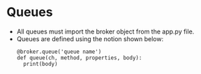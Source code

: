 # Queues
- All queues must import the broker object from the app.py file.
- Queues are defined using the notion shown below:
  ```
  @broker.queue('queue name')
  def queue(ch, method, properties, body):
    print(body)
  ```
